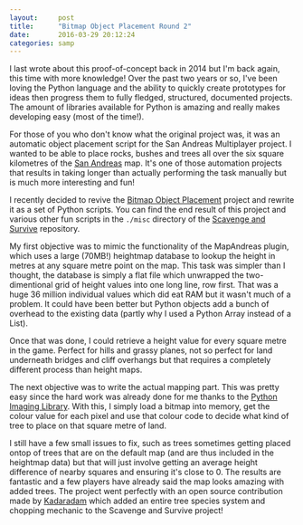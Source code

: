 ```yaml
---
layout:     post
title:      "Bitmap Object Placement Round 2"
date:       2016-03-29 20:12:24
categories: samp
---
```

I last wrote about this proof-of-concept back in 2014 but I'm back again, this time with more knowledge! Over the past two years or so, I've been loving the Python language and the ability to quickly create prototypes for ideas then progress them to fully fledged, structured, documented projects. The amount of libraries available for Python is amazing and really makes developing easy (most of the time!).
<!--more-->
For those of you who don't know what the original project was, it was an automatic object placement script for the San Andreas Multiplayer project. I wanted to be able to place rocks, bushes and trees all over the six square kilometres of the [San Andreas](http://ian-albert.com/games/grand_theft_auto_san_andreas_maps/) map. It's one of those automation projects that results in taking longer than actually performing the task manually but is much more interesting and fun!

I recently decided to revive the [Bitmap Object Placement](/samp/2014/06/01/bitmap-object-placement.html) project and rewrite it as a set of Python scripts. You can find the end result of this project and various other fun scripts in the `./misc` directory of the [Scavenge and Survive](https://github.com/southclaw/scavengesurvive) repository.

My first objective was to mimic the functionality of the MapAndreas plugin, which uses a large (70MB!) heightmap database to lookup the height in metres at any square metre point on the map. This task was simpler than I thought, the database is simply a flat file which unwrapped the two-dimentional grid of height values into one long line, row first. That was a huge 36 million individual values which did eat RAM but it wasn't much of a problem. It could have been better but Python objects add a bunch of overhead to the existing data (partly why I used a Python Array instead of a List).

Once that was done, I could retrieve a height value for every square metre in the game. Perfect for hills and grassy planes, not so perfect for land underneath bridges and cliff overhangs but that requires a completely different process than height maps.

The next objective was to write the actual mapping part. This was pretty easy since the hard work was already done for me thanks to the [Python Imaging Library](https://pypi.python.org/pypi/Pillow/2.2.1). With this, I simply load a bitmap into memory, get the colour value for each pixel and use that colour code to decide what kind of tree to place on that square metre of land.

I still have a few small issues to fix, such as trees sometimes getting placed ontop of trees that are on the default map (and are thus included in the heightmap data) but that will just involve getting an average height difference of nearby squares and ensuring it's close to 0. The results are fantastic and a few players have already said the map looks amazing with added trees. The project went perfectly with an open source contribution made by [Kadaradam](https://github.com/kadaradam) which added an entire tree species system and chopping mechanic to the Scavenge and Survive project!
